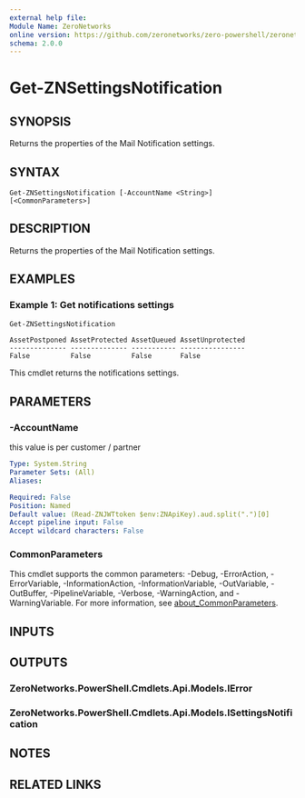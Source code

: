 ```yaml
---
external help file:
Module Name: ZeroNetworks
online version: https://github.com/zeronetworks/zero-powershell/zeronetworks/get-znsettingsnotification
schema: 2.0.0
---
```


# Get-ZNSettingsNotification

## SYNOPSIS
Returns the properties of the Mail Notification settings.

## SYNTAX

```
Get-ZNSettingsNotification [-AccountName <String>] [<CommonParameters>]
```

## DESCRIPTION
Returns the properties of the Mail Notification settings.

## EXAMPLES

### Example 1: Get notifications settings
```powershell
Get-ZNSettingsNotification
```

```output
AssetPostponed AssetProtected AssetQueued AssetUnprotected
-------------- -------------- ----------- ----------------
False          False          False       False
```

This cmdlet returns the notifications settings.

## PARAMETERS

### -AccountName
this value is per customer / partner

```yaml
Type: System.String
Parameter Sets: (All)
Aliases:

Required: False
Position: Named
Default value: (Read-ZNJWTtoken $env:ZNApiKey).aud.split(".")[0]
Accept pipeline input: False
Accept wildcard characters: False
```

### CommonParameters
This cmdlet supports the common parameters: -Debug, -ErrorAction, -ErrorVariable, -InformationAction, -InformationVariable, -OutVariable, -OutBuffer, -PipelineVariable, -Verbose, -WarningAction, and -WarningVariable. For more information, see [about_CommonParameters](http://go.microsoft.com/fwlink/?LinkID=113216).

## INPUTS

## OUTPUTS

### ZeroNetworks.PowerShell.Cmdlets.Api.Models.IError

### ZeroNetworks.PowerShell.Cmdlets.Api.Models.ISettingsNotification

## NOTES

## RELATED LINKS


